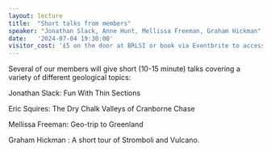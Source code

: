 ```yaml
---
layout: lecture
title:  "Short talks from members"
speaker: "Jonathan Slack, Anne Hunt, Mellissa Freeman, Graham Hickman"
date:   '2024-07-04 19:30:00'
visitor_cost: '£5 on the door at BRLSI or book via Eventbrite to access on Zoom'
---
```

Several of our members will give short (10-15 minute) talks covering a variety of different geological topics:

Jonathan Slack: Fun With Thin Sections

Eric Squires: The Dry Chalk Valleys of Cranborne Chase

Mellissa Freeman: Geo-trip to Greenland

Graham Hickman : A short tour of Stromboli and Vulcano.